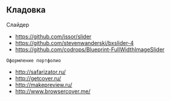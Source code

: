 ## Кладовка
Слайдер
* https://github.com/jssor/slider
* https://github.com/stevenwanderski/bxslider-4
* https://github.com/codrops/Blueprint-FullWidthImageSlider
```
Оформление портфолио
```
* http://safarizator.ru/
* http://getcover.ru/
* http://makepreview.ru/
* http://www.browsercover.me/
